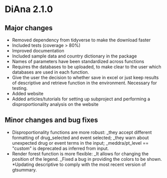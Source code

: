 # DiAna 2.1.0

## Major changes
* Removed dependency from tidyverse to make the download faster
* Included tests (coverage > 80%)
* Improved documentation
* Included sample data and country dictionary in the package
* Names of parameters have been standardized across functions
* Requires the databases to be uploaded, to make clear to the user which databases are used in each function.
* Give the user the decision to whether save in excel or just keep results of descriptive and retrieve function in the environment. Necessary for testing.
* Added website
* Added articles/tutorials for setting up subproject and performing a disproportionality analysis on the website

## Minor changes and bug fixes
* Disproportionality functions are more robust:
  _they accept different formatting of drug_selected and event selected;
  _they warn about unexpected drug or event terms in the input;
  _meddra/pt_level == "custom" is deprecated as inferred from input.
* Render forest function is more flexible:
  _It allows for changing the position of the legend.
  _Fixed a bug in providing the colors to be shown.
*Updating descriptive to comply with the most recent version of gtsummary.
